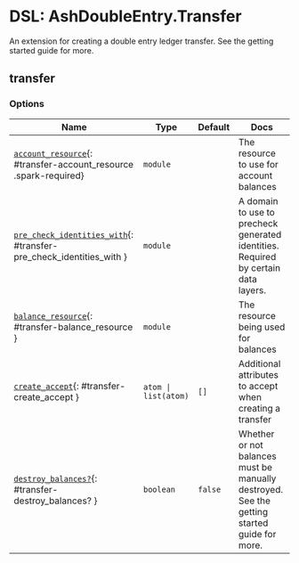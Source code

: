 <!--
This file was generated by Spark. Do not edit it by hand.
-->
# DSL: AshDoubleEntry.Transfer

An extension for creating a double entry ledger transfer. See the getting started guide for more.


## transfer







### Options

| Name | Type | Default | Docs |
|------|------|---------|------|
| [`account_resource`](#transfer-account_resource){: #transfer-account_resource .spark-required} | `module` |  | The resource to use for account balances |
| [`pre_check_identities_with`](#transfer-pre_check_identities_with){: #transfer-pre_check_identities_with } | `module` |  | A domain to use to precheck generated identities. Required by certain data layers. |
| [`balance_resource`](#transfer-balance_resource){: #transfer-balance_resource } | `module` |  | The resource being used for balances |
| [`create_accept`](#transfer-create_accept){: #transfer-create_accept } | `atom \| list(atom)` | `[]` | Additional attributes to accept when creating a transfer |
| [`destroy_balances?`](#transfer-destroy_balances?){: #transfer-destroy_balances? } | `boolean` | `false` | Whether or not balances must be manually destroyed. See the getting started guide for more. |







<style type="text/css">.spark-required::after { content: "*"; color: red !important; }</style>
